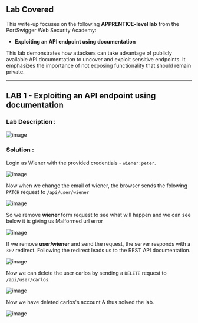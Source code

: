 ## Lab Covered

This write-up focuses on the following **APPRENTICE-level lab** from the PortSwigger Web Security Academy:

- **Exploiting an API endpoint using documentation**

This lab demonstrates how attackers can take advantage of publicly available API documentation to uncover and exploit sensitive endpoints. It emphasizes the importance of not exposing functionality that should remain private.

---

## LAB 1 - Exploiting an API endpoint using documentation

### Lab Description :
![image](https://github.com/user-attachments/assets/c9f9e4d3-a238-4d94-9de6-377e8475cfb6)



### Solution :

Login as Wiener with the provided credentials - `wiener:peter`.

![image](https://github.com/user-attachments/assets/72588326-0da7-469f-afd5-e4f66150378b)

Now when we change the email of wiener, the browser sends the folowing `PATCH` request to `/api/user/wiener`

![image](https://github.com/user-attachments/assets/37da9e9c-e640-44d6-b01f-c0ac9a3580dc)

So we remove **wiener** form request to see what will happen and we can see below it is giving us Malformed url error

![image](https://github.com/user-attachments/assets/c6fd791c-b9da-4bb6-b3f2-d8974d11c22c)

If we remove **user/wiener** and send the request, the server responds with a `302` redirect. Following the redirect leads us to the REST API documentation.

![image](https://github.com/user-attachments/assets/3f2fe26b-d72b-4b4a-b218-8b59b62e3450)

Now we can delete the user carlos by sending a `DELETE` request to `/api/user/carlos`.

![image](https://github.com/user-attachments/assets/4daa1b26-f3af-4e6c-97f8-39071d344248)

Now we have deleted carlos's account & thus solved the lab.

![image](https://github.com/user-attachments/assets/874fc537-7fdd-46c6-9063-7eaaff4c732d)
